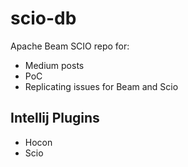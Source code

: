 # scio-db
Apache Beam SCIO repo for:
- Medium posts
- PoC
- Replicating issues for Beam and Scio

## Intellij Plugins
- Hocon
- Scio

